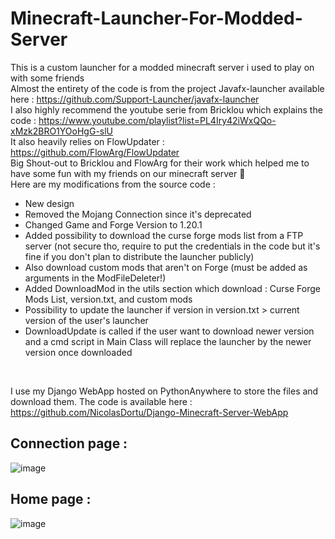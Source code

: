 # Minecraft-Launcher-For-Modded-Server
This is a custom launcher for a modded minecraft server i used to play on with some friends <br>
Almost the entirety of the code is from the project Javafx-launcher available here : https://github.com/Support-Launcher/javafx-launcher <br>
I also highly recommend the youtube serie from Bricklou which explains the code : https://www.youtube.com/playlist?list=PL4Iry42iWxQQo-xMzk2BRO1YOoHgG-slU <br>
It also heavily relies on FlowUpdater : https://github.com/FlowArg/FlowUpdater <br>
Big Shout-out to Bricklou and FlowArg for their work which helped me to have some fun with my friends on our minecraft server 🙌 <br>
Here are my modifications from the source code : <br>
<ul>
  <li>New design</li>
  <li>Removed the Mojang Connection since it's deprecated</li>
  <li>Changed Game and Forge Version to 1.20.1</li>
  <li>Added possibility to download the curse forge mods list from a FTP server (not secure tho, require to put the credentials in the code but it's fine if you don't plan to distribute the launcher publicly)</li>
  <li>Also download custom mods that aren't on Forge (must be added as arguments in the ModFileDeleter!)</li>
  <li>Added DownloadMod in the utils section which download : Curse Forge Mods List, version.txt, and custom mods </li>
  <li>Possibility to update the launcher if version in version.txt > current version of the user's launcher</li>
  <li>DownloadUpdate is called if the user want to download newer version and a cmd script in Main Class will replace the launcher by the newer version once downloaded</li>
</ul><br>

I use my Django WebApp hosted on PythonAnywhere to store the files and download them. The code is available here : https://github.com/NicolasDortu/Django-Minecraft-Server-WebApp <br>

## Connection page :
![image](https://github.com/NicolasDortu/Minecraft-Launcher-For-Modded-Server/assets/126513916/14fbd130-4894-409d-88d4-0d30dff906e3)


## Home page :
![image](https://github.com/NicolasDortu/Minecraft-Launcher-For-Modded-Server/assets/126513916/fc6bec10-41a5-41db-a54b-09fdec5c0b96)
